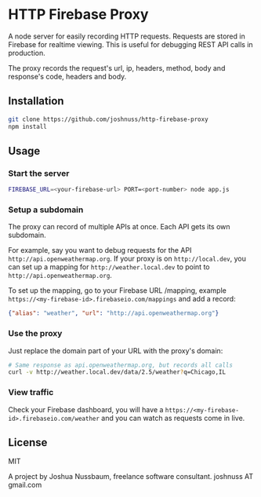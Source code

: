 # HTTP Firebase Proxy

A node server for easily recording HTTP requests. Requests are stored in Firebase for realtime viewing. This is useful for debugging REST API calls in production.

The proxy records the request's url, ip, headers, method, body and response's code, headers and body.

## Installation

```bash
git clone https://github.com/joshnuss/http-firebase-proxy
npm install
```

## Usage

### Start the server

```bash
FIREBASE_URL=<your-firebase-url> PORT=<port-number> node app.js
```

### Setup a subdomain

The proxy can record of multiple APIs at once. Each API gets its own subdomain.

For example, say you want to debug requests for the API `http://api.openweathermap.org`. If your proxy is on `http://local.dev`, you can set up a mapping for `http://weather.local.dev` to point to `http://api.openweathermap.org`.

To set up the mapping, go to your Firebase URL /mapping, example `https://<my-firebase-id>.firebaseio.com/mappings` and add a record:

```json
{"alias": "weather", "url": "http://api.openweathermap.org"}
```

### Use the proxy

Just replace the domain part of your URL with the proxy's domain:

```bash
# Same response as api.openweathermap.org, but records all calls
curl -v http://weather.local.dev/data/2.5/weather?q=Chicago,IL
```

### View traffic

Check your Firebase dashboard, you will have a `https://<my-firebase-id>.firebaseio.com/weather` and you can watch as requests come in live.

## License

MIT

A project by Joshua Nussbaum, freelance software consultant. joshnuss AT gmail.com
